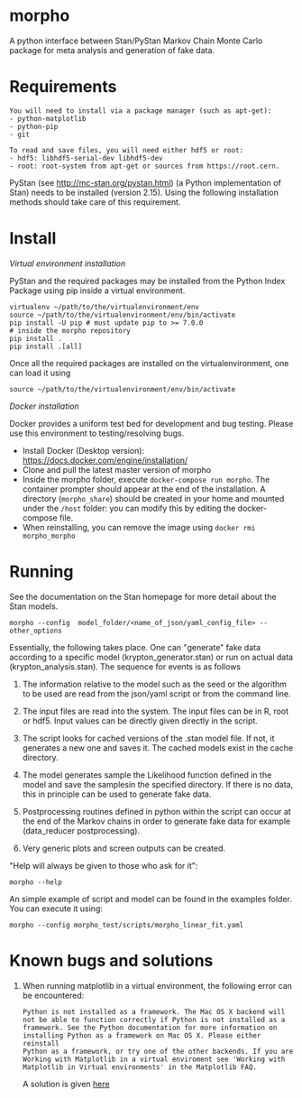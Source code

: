 morpho
======

  A python interface between Stan/PyStan Markov Chain Monte Carlo package for meta analysis and generation of fake data.

Requirements
======

	You will need to install via a package manager (such as apt-get):
	- python-matplotlib
	- python-pip
	- git

	To read and save files, you will need either hdf5 or root:
	- hdf5: libhdf5-serial-dev libhdf5-dev
	- root: root-system from apt-get or sources from https://root.cern.

  PyStan (see http://mc-stan.org/pystan.html) (a Python implementation of Stan) needs to be installed (version 2.15).
  Using the following installation methods should take care of this requirement.

Install
======

  _Virtual environment installation_

  PyStan and the required packages may be installed from the Python Index Package using pip inside a virtual environment.

	virtualenv ~/path/to/the/virtualenvironment/env
	source ~/path/to/the/virtualenvironment/env/bin/activate
	pip install -U pip # must update pip to >= 7.0.0
	# inside the morpho repository
	pip install .
	pip install .[all]

  Once all the required packages are installed on the virtualenvironment, one can load it using

	source ~/path/to/the/virtualenvironment/env/bin/activate

  _Docker installation_

  Docker provides a uniform test bed for development and bug testing.
  Please use this environment to testing/resolving bugs.

  - Install Docker (Desktop version): https://docs.docker.com/engine/installation/
  - Clone and pull the latest master version of morpho
  - Inside the morpho folder, execute ```docker-compose run morpho```.
  The container prompter should appear at the end of the installation.
  A directory (```morpho_share```) should be created in your home and mounted under the ```/host``` folder: you can modify this by editing the docker-compose file.
  - When reinstalling, you can remove the image using ```docker rmi morpho_morpho```

Running
======

  See the documentation on the Stan homepage for more detail about the Stan models.

	morpho --config  model_folder/<name_of_json/yaml_config_file> --other_options

  Essentially, the following takes place.  One can "generate" fake data according to a specific model (krypton_generator.stan) or run on actual data (krypton_analysis.stan).  The sequence for events is as follows

  1.  The information relative to the model such as the seed or the algorithm to be used are read from the json/yaml script or from the command line.

  2.  The input files are read into the system.  The input files can be in R, root or hdf5. Input values can be directly given directly in the script.

  3. The script looks for cached versions of the .stan model file.  If not, it generates a new one and saves it.  The cached models exist in the cache directory.

  4.  The model generates sample the Likelihood function defined in the model and save the samplesin the specified directory.  If there is no data, this in principle can be used to generate fake data.

  5.  Postprocessing routines defined in python within the script can occur at the end of the Markov chains in order to generate fake data for example (data_reducer postprocessing).

  6. Very generic plots and screen outputs can be created.

  "Help will always be given to those who ask for it":

	morpho --help

  An simple example of script and model can be found in the examples folder.
  You can execute it using:

	morpho --config morpho_test/scripts/morpho_linear_fit.yaml

Known bugs and solutions
======	  

1.  When running matplotlib in a virtual environment, the following error can be encountered:

    ```
    Python is not installed as a framework. The Mac OS X backend will not be able to function correctly if Python is not installed as a
    framework. See the Python documentation for more information on installing Python as a framework on Mac OS X. Please either reinstall
    Python as a framework, or try one of the other backends. If you are Working with Matplotlib in a virtual enviroment see 'Working with
    Matplotlib in Virtual environments' in the Matplotlib FAQ.
    ```
    A solution is given [here](http://stackoverflow.com/questions/21784641/installation-issue-with-matplotlib-python)
